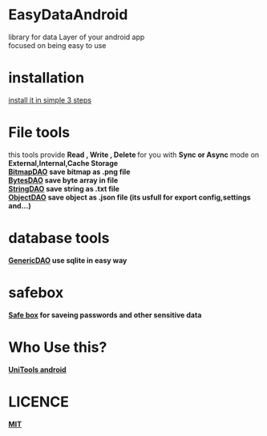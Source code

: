 # EasyDataAndroid
library for data Layer of your android app <br>
focused on being easy to use

# installation
[install it in simple 3 steps](https://github.com/ali77gh/EasyDataAndroid/wiki/install)

# File tools
this tools provide <b> Read , Write , Delete </b> for you with <b> Sync or Async </b> mode on <b>External,Internal,Cache<b> Storage <br>
[BitmapDAO](https://github.com/ali77gh/EasyDataAndroid/wiki/BitmapDAO) save bitmap as .png file<br>
[BytesDAO](https://github.com/ali77gh/EasyDataAndroid/wiki/ByteDAO) save byte array in file<br>
[StringDAO](https://github.com/ali77gh/EasyDataAndroid/wiki/StringDAO) save string as .txt file <br>
[ObjectDAO](https://github.com/ali77gh/EasyDataAndroid/wiki/ObjectDAO) save object as .json file (its usfull for export config,settings and...)<br>

# database tools
[GenericDAO](https://github.com/ali77gh/EasyDataAndroid/wiki/genericDAO) use sqlite in easy way <br>

# safebox
[Safe box](https://github.com/ali77gh/EasyDataAndroid/wiki/safebox) for saveing passwords and other sensitive data <br>

# Who Use this?
[UniTools android](https://github.com/unitools-apps/UniTools-android)

# LICENCE
[MIT](https://github.com/ali77gh/EasyDataAndroid/blob/master/LICENSE)
